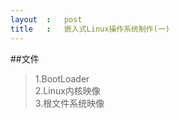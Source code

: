 ```yaml
---
layout	:	post
title	:	嵌入式Linux操作系统制作(一)
---
```


##文件
<blockquote>
1.BootLoader</br>
2.Linux内核映像</br>
3.根文件系统映像
</blockquote>